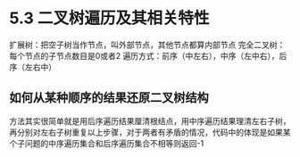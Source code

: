 # 5.3 二叉树遍历及其相关特性
扩展树：把空子树当作节点，叫外部节点，其他节点都算内部节点
完全二叉树：每个节点的子节点数目是0或者2
遍历方式：前序（中左右），中序（左中右），后序（左右中）
## 如何从某种顺序的结果还原二叉树结构
方法其实很简单就是用后序遍历结果厘清根结点，用中序遍历结果理清左右子树，再分别对左右子树重复以上步骤，对于两者有矛盾的情况，代码中的体现是如果某个子问题的中序遍历集合和后序遍历集合不相等则返回-1
